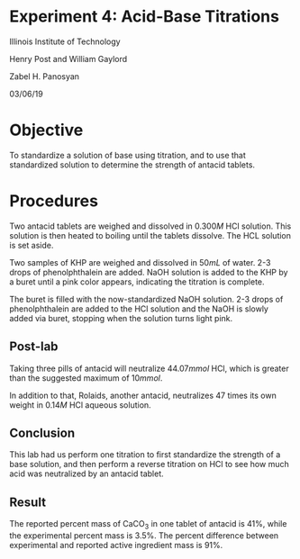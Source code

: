 <script type="text/javascript"
src="https://cdnjs.cloudflare.com/ajax/libs/mathjax/2.7.4/MathJax.js?config=TeX-AMS_HTML-full"></script>

<!-- https://www.tablesgenerator.com/markdown_tables# -->

# Experiment 4: Acid-Base Titrations

Illinois Institute of Technology

Henry Post and William Gaylord

Zabel H. Panosyan

03/06/19

# Objective

To standardize a solution of base using titration, and to use that standardized
solution to determine the strength of antacid tablets.

# Procedures

Two antacid tablets are weighed and dissolved in $0.300M \ \mathrm{HCl}$ solution.
This solution is then heated to boiling until the tablets dissolve. The
$\mathrm{HCL}$ solution is set aside.

Two samples of $\mathrm{KHP}$ are weighed and dissolved in $50mL$ of water. 2-3
drops of phenolphthalein are added. $\mathrm{NaOH}$ solution is added to the
$\mathrm{KHP}$ by a buret until a pink color appears, indicating the titration
is complete.

The buret is filled with the now-standardized $\mathrm{NaOH}$ solution. 2-3
drops of phenolphthalein are added to the $\mathrm{HCl}$ solution and the
$\mathrm{NaOH}$ is slowly added via buret, stopping when the solution turns
light pink.

## Post-lab

Taking three pills of antacid will neutralize $44.07mmol \ \mathrm{HCl}$, which
is greater than the suggested maximum of $10mmol$.

In addition to that, Rolaids, another antacid, neutralizes 47 times
its own weight in $0.14M\ \mathrm{HCl}$ aqueous solution.

## Conclusion

This lab had us perform one titration to first standardize the strength of a
base solution, and then perform a reverse titration on $\mathrm{HCl}$ to see
how much acid was neutralized by an antacid tablet. 

## Result

The reported percent mass of $\mathrm{CaCO_3}$ in one tablet of antacid is
$41\%$, while the experimental percent mass is $3.5\%$. The percent difference
between experimental and reported active ingredient mass is $91\%$.
